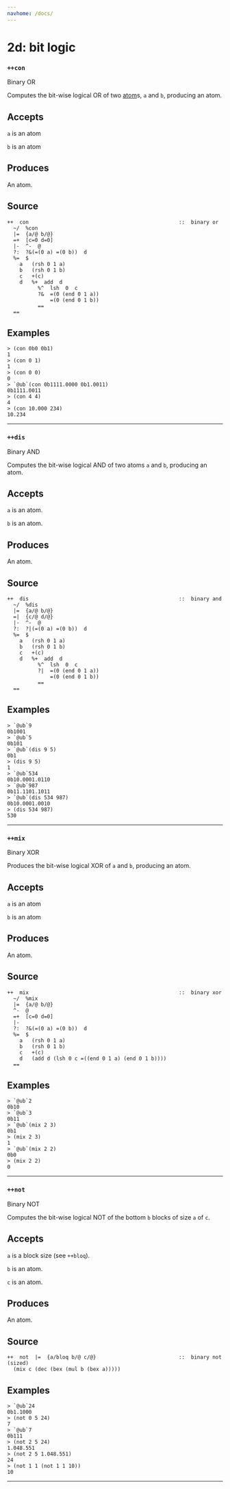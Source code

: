 ```yaml
---
navhome: /docs/
---
```



# 2d: bit logic
### `++con`

Binary OR

Computes the bit-wise logical OR of two [atom]()s, `a` and `b`, producing an
atom.

Accepts
-------

`a` is an atom

`b` is an atom

Produces
--------

An atom.

Source
------

    ++  con                                                 ::  binary or
      ~/  %con
      |=  {a/@ b/@}
      =+  [c=0 d=0]
      |-  ^-  @
      ?:  ?&(=(0 a) =(0 b))  d
      %=  $
        a   (rsh 0 1 a)
        b   (rsh 0 1 b)
        c   +(c)
        d   %+  add  d
              %^  lsh  0  c
              ?&  =(0 (end 0 1 a))
                  =(0 (end 0 1 b))
              ==
      ==

Examples
--------

    > (con 0b0 0b1)
    1
    > (con 0 1)
    1
    > (con 0 0)
    0
    > `@ub`(con 0b1111.0000 0b1.0011)
    0b1111.0011    
    > (con 4 4)
    4
    > (con 10.000 234)
    10.234



***
### `++dis`

Binary AND

Computes the bit-wise logical AND of two atoms `a` and `b`, producing an
atom.

Accepts
-------

`a` is an atom.

`b` is an atom.

Produces
--------

An atom.

Source
------

    ++  dis                                                 ::  binary and
      ~/  %dis
      |=  {a/@ b/@}
      =|  {c/@ d/@}
      |-  ^-  @
      ?:  ?|(=(0 a) =(0 b))  d
      %=  $
        a   (rsh 0 1 a)
        b   (rsh 0 1 b)
        c   +(c)
        d   %+  add  d
              %^  lsh  0  c
              ?|  =(0 (end 0 1 a))
                  =(0 (end 0 1 b))
              ==
      ==

Examples
--------

    > `@ub`9
    0b1001
    > `@ub`5
    0b101
    > `@ub`(dis 9 5)
    0b1
    > (dis 9 5)
    1
    > `@ub`534
    0b10.0001.0110
    > `@ub`987
    0b11.1101.1011
    > `@ub`(dis 534 987)
    0b10.0001.0010
    > (dis 534 987)
    530



***
### `++mix`

Binary XOR

Produces the bit-wise logical XOR of `a` and `b`, producing an atom.

Accepts
-------

`a` is an atom

`b` is an atom

Produces
--------

An atom.

Source
------

    ++  mix                                                 ::  binary xor
      ~/  %mix
      |=  {a/@ b/@}
      ^-  @
      =+  [c=0 d=0]
      |-
      ?:  ?&(=(0 a) =(0 b))  d
      %=  $
        a   (rsh 0 1 a)
        b   (rsh 0 1 b)
        c   +(c)
        d   (add d (lsh 0 c =((end 0 1 a) (end 0 1 b))))
      ==

Examples
--------

    > `@ub`2
    0b10
    > `@ub`3
    0b11
    > `@ub`(mix 2 3)
    0b1
    > (mix 2 3)
    1
    > `@ub`(mix 2 2)
    0b0
    > (mix 2 2)
    0



***
### `++not`

Binary NOT

Computes the bit-wise logical NOT of the bottom `b` blocks of size `a`
of `c`.

Accepts
-------

`a` is a block size (see `++bloq`).

`b` is an atom.

`c` is an atom.

Produces
--------

An atom. 

Source
------

    ++  not  |=  {a/bloq b/@ c/@}                           ::  binary not (sized)
      (mix c (dec (bex (mul b (bex a)))))


Examples
--------

    > `@ub`24
    0b1.1000
    > (not 0 5 24)
    7
    > `@ub`7
    0b111
    > (not 2 5 24)
    1.048.551
    > (not 2 5 1.048.551)
    24
    > (not 1 1 (not 1 1 10))
    10



***
